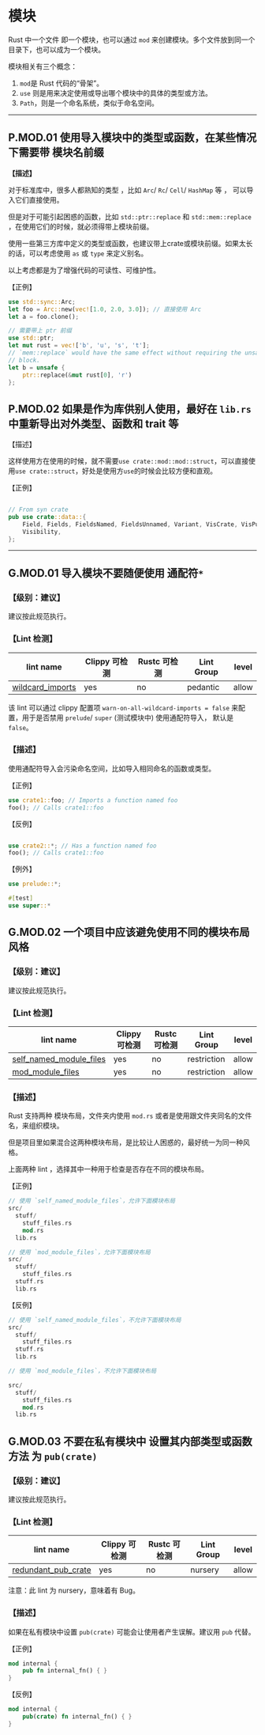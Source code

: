# 模块

Rust 中一个文件 即一个模块，也可以通过  `mod` 来创建模块。多个文件放到同一个目录下，也可以成为一个模块。

模块相关有三个概念：

1. `mod`是 Rust 代码的“骨架”。
2. `use` 则是用来决定使用或导出哪个模块中的具体的类型或方法。
3. `Path`，则是一个命名系统，类似于命名空间。

---

## P.MOD.01   使用导入模块中的类型或函数，在某些情况下需要带 模块名前缀

**【描述】**

对于标准库中，很多人都熟知的类型 ，比如 `Arc`/ `Rc`/ `Cell`/ `HashMap` 等 ， 可以导入它们直接使用。

但是对于可能引起困惑的函数，比如 `std::ptr::replace` 和 `std::mem::replace` ，在使用它们的时候，就必须得带上模块前缀。

使用一些第三方库中定义的类型或函数，也建议带上crate或模块前缀。如果太长的话，可以考虑使用 `as`  或  `type` 来定义别名。

以上考虑都是为了增强代码的可读性、可维护性。

【正例】

```rust
use std::sync::Arc;
let foo = Arc::new(vec![1.0, 2.0, 3.0]); // 直接使用 Arc
let a = foo.clone();

// 需要带上 ptr 前缀
use std::ptr;
let mut rust = vec!['b', 'u', 's', 't'];
// `mem::replace` would have the same effect without requiring the unsafe
// block.
let b = unsafe {
    ptr::replace(&mut rust[0], 'r')
};
```



## P.MOD.02   如果是作为库供别人使用，最好在 `lib.rs`中重新导出对外类型、函数和 trait 等

【描述】

这样使用方在使用的时候，就不需要`use crate::mod::mod::struct`，可以直接使用`use crate::struct`，好处是使用方`use`的时候会比较方便和直观。

【正例】

```rust

// From syn crate
pub use crate::data::{
    Field, Fields, FieldsNamed, FieldsUnnamed, Variant, VisCrate, VisPublic, VisRestricted,
    Visibility,
};
```



---

## G.MOD.01   导入模块不要随便使用 通配符`*` 

### 【级别：建议】

建议按此规范执行。

### 【Lint 检测】

| lint name                                                    | Clippy 可检测 | Rustc 可检测 | Lint Group | level |
| ------------------------------------------------------------ | ------------- | ------------ | ---------- | ----- |
| [wildcard_imports](https://rust-lang.github.io/rust-clippy/master/#wildcard_imports) | yes           | no           | pedantic   | allow |

该 lint 可以通过 clippy 配置项 `warn-on-all-wildcard-imports = false` 来配置，用于是否禁用 `prelude`/ `super` (测试模块中) 使用通配符导入， 默认是 `false`。

### 【描述】

使用通配符导入会污染命名空间，比如导入相同命名的函数或类型。

【正例】

```rust
use crate1::foo; // Imports a function named foo
foo(); // Calls crate1::foo
```

【反例】

```rust

use crate2::*; // Has a function named foo
foo(); // Calls crate1::foo
```

【例外】

```rust
use prelude::*;

#[test]
use super::*
```

## G.MOD.02    一个项目中应该避免使用不同的模块布局风格

### 【级别：建议】

建议按此规范执行。

### 【Lint 检测】

| lint name                                                    | Clippy 可检测 | Rustc 可检测 | Lint Group  | level |
| ------------------------------------------------------------ | ------------- | ------------ | ----------- | ----- |
| [self_named_module_files](https://rust-lang.github.io/rust-clippy/master/#self_named_module_files) | yes           | no           | restriction | allow |
| [mod_module_files](https://rust-lang.github.io/rust-clippy/master/#mod_module_files) | yes           | no           | restriction | allow |

### 【描述】

Rust 支持两种 模块布局，文件夹内使用 `mod.rs` 或者是使用跟文件夹同名的文件名，来组织模块。

但是项目里如果混合这两种模块布局，是比较让人困惑的，最好统一为同一种风格。

 上面两种  lint ，选择其中一种用于检查是否存在不同的模块布局。

【正例】

```rust
// 使用 `self_named_module_files`，允许下面模块布局
src/
  stuff/
    stuff_files.rs
    mod.rs
  lib.rs

// 使用 `mod_module_files`，允许下面模块布局
src/
  stuff/
    stuff_files.rs
  stuff.rs
  lib.rs
```

【反例】

```rust
// 使用 `self_named_module_files`，不允许下面模块布局
src/
  stuff/
    stuff_files.rs
  stuff.rs
  lib.rs

// 使用 `mod_module_files`，不允许下面模块布局

src/
  stuff/
    stuff_files.rs
    mod.rs
  lib.rs
```



## G.MOD.03    不要在私有模块中 设置其内部类型或函数方法 为 `pub(crate)`

### 【级别：建议】

建议按此规范执行。

### 【Lint 检测】

| lint name                                                    | Clippy 可检测 | Rustc 可检测 | Lint Group | level |
| ------------------------------------------------------------ | ------------- | ------------ | ---------- | ----- |
| [redundant_pub_crate](https://rust-lang.github.io/rust-clippy/master/#redundant_pub_crate) | yes           | no           | nursery    | allow |

注意：此 lint 为 nursery，意味着有 Bug。

### 【描述】

如果在私有模块中设置  `pub(crate)` 可能会让使用者产生误解。建议用 `pub` 代替。

【正例】

```rust
mod internal {
    pub fn internal_fn() { }
}
```

【反例】

```rust
mod internal {
    pub(crate) fn internal_fn() { }
}
```

